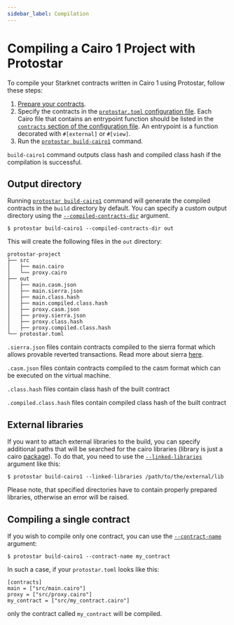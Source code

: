 ```yaml
---
sidebar_label: Compilation
---
```


# Compiling a Cairo 1 Project with Protostar

To compile your Starknet contracts written in Cairo 1 using Protostar, follow these steps:

1. [Prepare your contracts](09-scripting.md).
2. Specify the contracts in the [`protostar.toml` configuration file](/docs/legacy/configuration-file).
Each Cairo file that contains an entrypoint function should be listed in the [`contracts` section of the configuration file](/docs/legacy/configuration-file#contracts).
An entrypoint is a function decorated with `#[external]` or `#[view]`.
3. Run the [`protostar build-cairo1`](../../cli-reference.md#build-cairo1) command.

`build-cairo1` command outputs class hash and compiled class hash if the compilation is successful.

## Output directory

Running [`protostar build-cairo1`](../../cli-reference.md#build-cairo1) command will generate the compiled contracts in the `build` directory by default.
You can specify a custom output directory using the [`--compiled-contracts-dir`](../../cli-reference#compiled-contracts-dir-pathbuild-1) argument.

```
$ protostar build-cairo1 --compiled-contracts-dir out
```

This will create the following files in the `out` directory:

```
protostar-project
├── src
│   ├── main.cairo
│   └── proxy.cairo
├── out
│   ├── main.casm.json
│   ├── main.sierra.json
│   ├── main.class.hash
│   ├── main.compiled.class.hash
│   ├── proxy.casm.json
│   ├── proxy.sierra.json
│   ├── proxy.class.hash
│   ├── proxy.compiled.class.hash
└── protostar.toml
```

`.sierra.json` files contain contracts compiled to the sierra format which allows provable reverted transactions. Read more about sierra [here](https://docs.starknet.io/documentation/architecture_and_concepts/Contracts/cairo-1-and-sierra).

`.casm.json` files contain contracts compiled to the casm format which can be executed on the virtual machine.

`.class.hash` files contain class hash of the built contract

`.compiled.class.hash` files contain compiled class hash of the built contract

## External libraries

If you want to attach external libraries to the build, you can specify additional paths that will be searched for the cairo libraries (library is just a cairo [package](../02-understanding-cairo-packages.md)). To do that, you need to use the [`--linked-libraries`](../../cli-reference.md#linked-libraries-path) argument like this:

```
$ protostar build-cairo1 --linked-libraries /path/to/the/external/lib
```

Please note, that specified directories have to contain properly prepared libraries, otherwise an error will be raised.

## Compiling a single contract

If you wish to compile only one contract, you can use the [`--contract-name`](../../cli-reference.md#contract-name-string-1) argument:

```
$ protostar build-cairo1 --contract-name my_contract
```

In such a case, if your `protostar.toml` looks like this:

```
[contracts]
main = ["src/main.cairo"]
proxy = ["src/proxy.cairo"]
my_contract = ["src/my_contract.cairo"]
```

only the contract called `my_contract` will be compiled.
